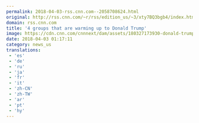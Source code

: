 ```yaml
---
permalink: 2018-04-03-rss.cnn.com--2058708624.html
original: http://rss.cnn.com/~r/rss/edition_us/~3/xty7BQ3bgb4/index.html
domain: rss.cnn.com
title: '4 groups that are warming up to Donald Trump'
image: https://cdn.cnn.com/cnnnext/dam/assets/180327173930-donald-trump-super-tease.jpg
date: 2018-04-03 01:17:11
category: news_us
translations: 
 - 'es'
 - 'de'
 - 'ru'
 - 'ja'
 - 'fr'
 - 'it'
 - 'zh-CN'
 - 'zh-TW'
 - 'ar'
 - 'pt'
 - 'hy'
---
```


